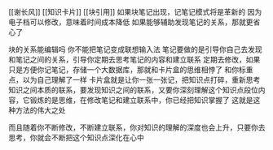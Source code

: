 [[谢长风]] [[知识卡片]] [[块引用]]
如果块笔记出现，记笔记模式将是革新的
因为电子档可以修改，意味着时间成本降低
如果能够辅助发现笔记的关系，那就更省心了

块的关系能编辑吗
你不能把笔记变成联想输入法
笔记要做的是引导你自己去发现和笔记之间的关系，引导你定期去思考笔记的内容和建立联系
定期去修改，如果只是方便你记笔记，存储一个大数据库，那就和卡片盒的思维相悖了
和你标重点，以为自己理解了一样
卡片盒就是让你一张一张记，把知识点打碎，重新思考知识之间本质的联系，要发现知识之间的联系，又要你深刻理解这个知识点段位内容，它锻炼的是思维，在修改笔记和建立联系中，你已经把知识掌握了
这就是这种方法的伟大之处

而且随着你不断修改，不断建立联系，你对知识的理解的深度也会上升，只要你去思考，你就会不断把这个知识点深化在心中